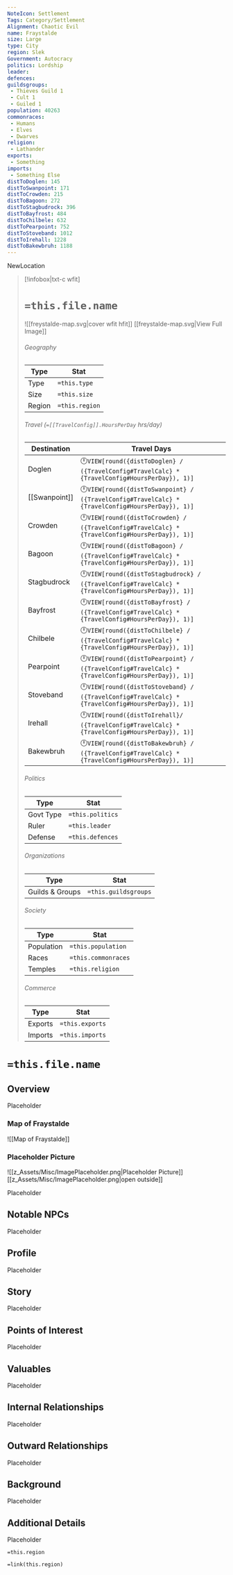 ```yaml
---
NoteIcon: Settlement
Tags: Category/Settlement
Alignment: Chaotic Evil
name: Fraystalde
size: Large
type: City
region: Slek
Government: Autocracy
politics: Lordship
leader:
defences:
guildsgroups:
 - Thieves Guild 1
 - Cult 1
 - Guiled 1
population: 40263
commonraces:
 - Humans
 - Elves
 - Dwarves
religion:
 - Lathander
exports: 
 - Something
imports: 
 - Something Else
distToDoglen: 145
distToSwanpoint: 171
distToCrowden: 215
distToBagoon: 272
distToStagbudrock: 396
distToBayfrost: 484
distToChilbele: 632
distToPearpoint: 752
distToStoveband: 1012
distToIrehall: 1228
distToBakewbruh: 1188
---
```


NewLocation


> [!infobox|txt-c wfit]
> # `=this.file.name`
>![[freystalde-map.svg|cover wfit hfit]]
>[[freystalde-map.svg|View Full Image]] 
>
> ###### Geography
> Type |  Stat |
> ---|---|
> Type | `=this.type` |
> Size | `=this.size` |
> Region | `=this.region` |
> 
> ###### Travel (`=[[TravelConfig]].HoursPerDay` hrs/day)
> Destination |  Travel Days  |
> ---|---|
> Doglen | 🕛`VIEW[round({distToDoglen} / ({TravelConfig#TravelCalc} * {TravelConfig#HoursPerDay}), 1)]`|
> [[Swanpoint]] | 🕛`VIEW[round({distToSwanpoint} / ({TravelConfig#TravelCalc} * {TravelConfig#HoursPerDay}), 1)]`|
> Crowden | 🕛`VIEW[round({distToCrowden} / ({TravelConfig#TravelCalc} * {TravelConfig#HoursPerDay}), 1)]`|
> Bagoon | 🕛`VIEW[round({distToBagoon} / ({TravelConfig#TravelCalc} * {TravelConfig#HoursPerDay}), 1)]`|
> Stagbudrock | 🕛`VIEW[round({distToStagbudrock} / ({TravelConfig#TravelCalc} * {TravelConfig#HoursPerDay}), 1)]`|
> Bayfrost | 🕛`VIEW[round({distToBayfrost} / ({TravelConfig#TravelCalc} * {TravelConfig#HoursPerDay}), 1)]`|
> Chilbele | 🕛`VIEW[round({distToChilbele} / ({TravelConfig#TravelCalc} * {TravelConfig#HoursPerDay}), 1)]`|
> Pearpoint | 🕛`VIEW[round({distToPearpoint} / ({TravelConfig#TravelCalc} * {TravelConfig#HoursPerDay}), 1)]`|
> Stoveband | 🕛`VIEW[round({distToStoveband} / ({TravelConfig#TravelCalc} * {TravelConfig#HoursPerDay}), 1)]`|
> Irehall | 🕛`VIEW[round({distToIrehall}/ ({TravelConfig#TravelCalc} * {TravelConfig#HoursPerDay}), 1)]`|
> Bakewbruh | 🕛`VIEW[round({distToBakewbruh} / ({TravelConfig#TravelCalc} * {TravelConfig#HoursPerDay}), 1)]`|
> 
> ###### Politics
> Type |  Stat |
> ---|---|
> Govt Type | `=this.politics` |
> Ruler | `=this.leader` |
> Defense | `=this.defences` |
> 
> ###### Organizations
> Type |  Stat |
> ---|---|
> Guilds & Groups | `=this.guildsgroups` |
> 
> ###### Society
> Type |  Stat |
> ---|---|
> Population | `=this.population` |
> Races | `=this.commonraces` |
> Temples | `=this.religion`  |
> 
> ###### Commerce
> Type |  Stat |
> ---|---|
> Exports | `=this.exports` |
> Imports | `=this.imports` |


# `=this.file.name`
## Overview
Placeholder

### Map of Fraystalde

![[Map of Fraystalde]]

### Placeholder Picture
![[z_Assets/Misc/ImagePlaceholder.png|Placeholder Picture]]
[[z_Assets/Misc/ImagePlaceholder.png|open outside]]

Placeholder

## Notable NPCs
Placeholder

## Profile
Placeholder

## Story
Placeholder

## Points of Interest
Placeholder

## Valuables
Placeholder

## Internal Relationships
Placeholder

## Outward Relationships
Placeholder

## Background
Placeholder

## Additional Details
Placeholder

`=this.region`


`=link(this.region)`